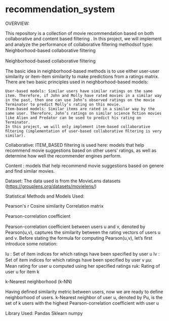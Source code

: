 # recommendation_system

OVERVIEW:

This repository is a collection of  movie recommendation based on both collaborative and content based filtering . 
In this project, we will implement and analyze the performance of collaborative ﬁltering methodsof type:
  Neighborhood-based collaborative ﬁltering
  
  Neighborhood-based collaborative ﬁltering

The basic idea in neighborhood-based methods is to use either user-user similarity or item-item similarity to make predictions from a ratings matrix. There are two basic principles used in neighborhood-based models:

    User-based models: Similar users have similar ratings on the same item. Therefore, if John and Molly have rated movies in a similar way in the past, then one can use John’s observed ratings on the movie Terminator to predict Molly’s rating on this movie.
    Item-based models: Similar items are rated in a similar way by the same user. Therefore, John’s ratings on similar science ﬁction movies like Alien and Predator can be used to predict his rating on Terminator.
    In this project, we will only implement item-based collaborative ﬁltering (implementation of user-based collaborative ﬁltering is very similar).


Collaborative:
ITEM_BASED filtering is used here:
     models that help recommend movie suggestions based on other users' ratings, as well as determine how well the recommender engines perform.
     
Content :
      models that help recommend movie suggestions based on genere and find similar movies.
      
Dataset:
 The data used is from the MovieLens datasets (https://grouplens.org/datasets/movielens/)
 
Statistical Methods and Models Used:

Pearson's r
Cosine similarity
Correlation matrix


Pearson-correlation coeﬃcient

Pearson-correlation coeﬃcient between users u and v, denoted by Pearson(u,v), captures the similarity between the rating vectors of users u and v. Before stating the formula for computing Pearson(u,v), let’s ﬁrst introduce some notation:

Iu : Set of item indices for which ratings have been speciﬁed by user u
Iv : Set of item indices for which ratings have been speciﬁed by user v
µu: Mean rating for user u computed using her speciﬁed ratings
ruk: Rating of user u for item k


k-Nearest neighborhood (k-NN)

Having deﬁned similarity metric between users, now we are ready to deﬁne neighborhood of users. k-Nearest neighbor of user u, denoted by Pu, is the set of k users with the highest Pearson-correlation coeﬃcient with user u

Library Used:
Pandas
Sklearn
numpy


